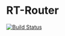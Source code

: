 # RT-Router
[![Build Status](https://travis-ci.org/yuliu2016/RT-Router.svg?branch=master)](https://travis-ci.org/yuliu2016/RT-Router)
